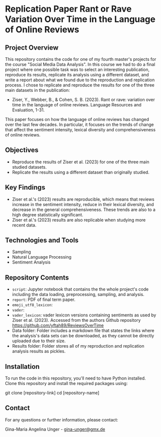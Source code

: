 # Replication Paper Rant or Rave Variation Over Time in the Language of Online Reviews

## Project Overview
This repository contains the code for one of my fourth master's projects for the course "Social Media Data Analysis". In this course we had to do a final project where one possible task was to select an interesting publication, reproduce its results, replicate its analysis using a different dataset, and write a report about what we found due to the reproduction and replication process. I chose to replicate and reproduce the results for one of the three main datasets in the publication:

- Ziser, Y., Webber, B., & Cohen, S. B. (2023). Rant or rave: variation over time in the language of online reviews. Language Resources and Evaluation, 1-31.

This paper focuses on how the language of online reviews has changed over the last few decades. In particular, it focuses on the trends of change that affect the sentiment intensity, lexical diversity and comprehensiveness of online reviews.

## Objectives
- Reproduce the results of Ziser et al. (2023) for one of the three main studied datasets.
- Replicate the results using a different dataset than originally studied.

## Key Findings
- Ziser et al.'s (2023) results are reproducible, which means that reviews increase in the sentiment intensity, reduce in their lexical diversity, and decrease in the general comprehensiveness. These trends are also to a high degree statistically significant.
- Ziser et al.'s (2023) results are also replicable when studying more recent data.

## Technologies and Tools
- Sampling
- Natural Language Processing
- Sentiment Analysis

## Repository Contents
- `script`: Jupyter notebook that contains the the whole project's code including the data loading, preprocessing, sampling, and analysis.
- `report`: PDF of final term paper.
- `emoji_utf8_lexicon`:
- `vader`:
- `vader_lexicon`: vader lexicon versions containing sentiments as used by Ziser et al. (2023). Accessed from the authors Github repository https://github.com/yftah89/ReviewsOverTime
- Data folder: Folder includes a markdown file that states the links where the analysis's data sets can be downloaded, as they cannot be directly uploaded due to their size.
- Results folder: Folder stores all of my reproduction and replication analysis results as pickles.


## Installation
To run the code in this repository, you'll need to have Python installed. Clone this repository and install the required packages using:

git clone [repository-link]
cd [repository-name]

## Contact
For any questions or further information, please contact:

Gina-Maria Angelina Unger - gina-unger@gmx.de
